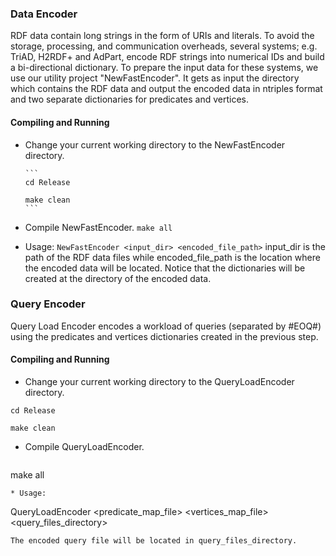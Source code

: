 ### Data Encoder
RDF data contain long strings in the form of URIs and literals. To avoid the storage, processing, and communication overheads, several systems; e.g. TriAD, H2RDF+ and AdPart, encode RDF strings into numerical IDs and build a bi-directional dictionary.
To prepare the input data for these systems, we use our utility project "NewFastEncoder". It gets as input the directory which contains the RDF data and output the encoded data in ntriples format and two separate dictionaries for predicates and vertices.

#### Compiling and Running
 * Change your current working directory to the NewFastEncoder directory. 

       ```
       cd Release

       make clean
       ```

* Compile NewFastEncoder. 
       ```
       make all
       ```
* Usage: 
       ```
       NewFastEncoder <input_dir> <encoded_file_path>
       ```
input_dir is the path of the RDF data files while encoded_file_path is the location where the encoded data will be located. Notice that the dictionaries will be created at the directory of the encoded data. 


### Query Encoder

Query Load Encoder encodes a workload of queries (separated by #EOQ#) using the predicates and vertices dictionaries created in the previous step. 

#### Compiling and Running
 * Change your current working directory to the QueryLoadEncoder directory. 

 ```
 cd Release

make clean
 ```

* Compile QueryLoadEncoder. 
  ```
make all
 ```
* Usage:  
  ```
QueryLoadEncoder <predicate_map_file> <vertices_map_file> <query_files_directory>
 ```
The encoded query file will be located in query_files_directory.





